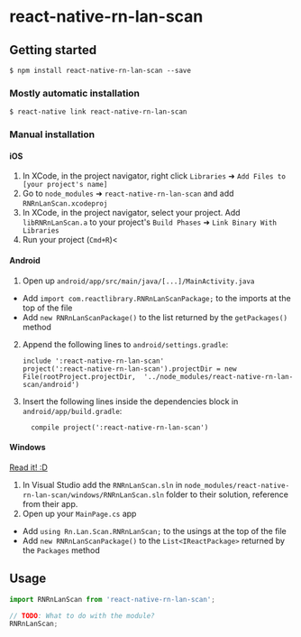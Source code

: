 
# react-native-rn-lan-scan

## Getting started

`$ npm install react-native-rn-lan-scan --save`

### Mostly automatic installation

`$ react-native link react-native-rn-lan-scan`

### Manual installation


#### iOS

1. In XCode, in the project navigator, right click `Libraries` ➜ `Add Files to [your project's name]`
2. Go to `node_modules` ➜ `react-native-rn-lan-scan` and add `RNRnLanScan.xcodeproj`
3. In XCode, in the project navigator, select your project. Add `libRNRnLanScan.a` to your project's `Build Phases` ➜ `Link Binary With Libraries`
4. Run your project (`Cmd+R`)<

#### Android

1. Open up `android/app/src/main/java/[...]/MainActivity.java`
  - Add `import com.reactlibrary.RNRnLanScanPackage;` to the imports at the top of the file
  - Add `new RNRnLanScanPackage()` to the list returned by the `getPackages()` method
2. Append the following lines to `android/settings.gradle`:
  	```
  	include ':react-native-rn-lan-scan'
  	project(':react-native-rn-lan-scan').projectDir = new File(rootProject.projectDir, 	'../node_modules/react-native-rn-lan-scan/android')
  	```
3. Insert the following lines inside the dependencies block in `android/app/build.gradle`:
  	```
      compile project(':react-native-rn-lan-scan')
  	```

#### Windows
[Read it! :D](https://github.com/ReactWindows/react-native)

1. In Visual Studio add the `RNRnLanScan.sln` in `node_modules/react-native-rn-lan-scan/windows/RNRnLanScan.sln` folder to their solution, reference from their app.
2. Open up your `MainPage.cs` app
  - Add `using Rn.Lan.Scan.RNRnLanScan;` to the usings at the top of the file
  - Add `new RNRnLanScanPackage()` to the `List<IReactPackage>` returned by the `Packages` method


## Usage
```javascript
import RNRnLanScan from 'react-native-rn-lan-scan';

// TODO: What to do with the module?
RNRnLanScan;
```
  